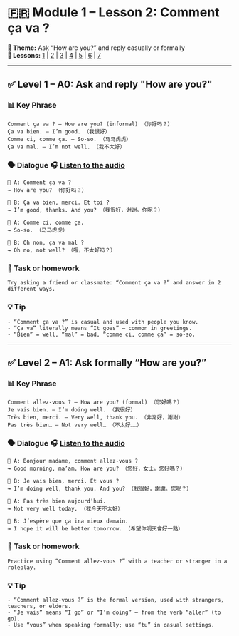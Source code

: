 # 🇫🇷 Module 1 – Lesson 2: Comment ça va ?

**📘 Theme:** Ask “How are you?” and reply casually or formally  
**🌠 Lessons:** [1](Lesson1.md) | [2](Lesson2.md) | [3](Lesson3.md) | [4](Lesson4.md) | [5](Lesson5.md) | [6](Lesson6.md) | [7](Lesson7.md)

---

## ✅ Level 1 – A0: Ask and reply "How are you?"

### 📊 Key Phrase
    Comment ça va ? – How are you? (informal) （你好吗？）  
    Ça va bien. – I’m good. （我很好）  
    Comme ci, comme ça. – So-so. （马马虎虎）  
    Ça va mal. – I’m not well. （我不太好）

### 🗣️ Dialogue 🎧 [Listen to the audio](https://yourdomain.com/audio/lesson2_1.mp3)

    👩 A: Comment ça va ?  
    → How are you? （你好吗？）

    👨 B: Ça va bien, merci. Et toi ?  
    → I’m good, thanks. And you? （我很好，谢谢。你呢？）

    👩 A: Comme ci, comme ça.  
    → So-so. （马马虎虎）

    👨 B: Oh non, ça va mal ?  
    → Oh no, not well? （喔，不太好吗？）

### 🌟 Task or homework
    Try asking a friend or classmate: “Comment ça va ?” and answer in 2 different ways.

### 💡 Tip
    - “Comment ça va ?” is casual and used with people you know.  
    - “Ça va” literally means “It goes” — common in greetings.  
    - “Bien” = well, “mal” = bad, “comme ci, comme ça” = so-so.

---

## ✅ Level 2 – A1: Ask formally “How are you?”

### 📊 Key Phrase
    Comment allez-vous ? – How are you? (formal) （您好嗎？）  
    Je vais bien. – I’m doing well. （我很好）  
    Très bien, merci. – Very well, thank you. （非常好，謝謝）  
    Pas très bien… – Not very well… （不太好……）

### 🗣️ Dialogue 🎧 [Listen to the audio](https://yourdomain.com/audio/lesson2_2.mp3)

    👩 A: Bonjour madame, comment allez-vous ?  
    → Good morning, ma’am. How are you? （您好，女士。您好嗎？）

    👵 B: Je vais bien, merci. Et vous ?  
    → I’m doing well, thank you. And you? （我很好，謝謝。您呢？）

    👩 A: Pas très bien aujourd’hui.  
    → Not very well today. （我今天不太好）

    👵 B: J’espère que ça ira mieux demain.  
    → I hope it will be better tomorrow. （希望你明天會好一點）

### 🌟 Task or homework
    Practice using “Comment allez-vous ?” with a teacher or stranger in a roleplay.

### 💡 Tip
    - “Comment allez-vous ?” is the formal version, used with strangers, teachers, or elders.  
    - “Je vais” means “I go” or “I’m doing” — from the verb “aller” (to go).  
    - Use “vous” when speaking formally; use “tu” in casual settings.
